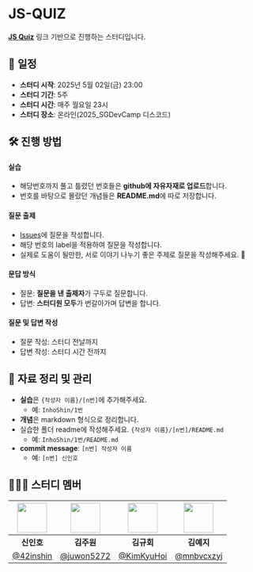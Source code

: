 # JS-QUIZ


**[JS Quiz](https://javascript-questions.vercel.app/)** 링크 기반으로 진행하는 스터디입니다.

## 📅 일정

- **스터디 시작**: 2025년 5월 02일(금) 23:00
- **스터디 기간**: 5주
- **스터디 시간**: 매주 월요일 23시
- **스터디 장소**: 온라인(2025_SGDevCamp 디스코드)

## 🛠 진행 방법

#### 실습

- 해당번호까지 풀고 틀렸던 번호들은 **github에 자유자재로 업로드**합니다.
- 번호를 바탕으로 몰랐던 개념들은 **README.md**에 따로 저장합니다.

#### 질문 출제

- [Issues](https://github.com/sg-frontend/JS-QUIZ/issues)에 질문을 작성합니다.
- 해당 번호의 label을 적용하여 질문을 작성합니다.
- 실제로 도움이 될만한, 서로 이야기 나누기 좋은 주제로 질문을 작성해주세요. 🥰

#### 문답 방식
- 질문: **질문을 낸 출제자**가 구두로 질문합니다.
- 답변: **스터디원 모두**가 번갈아가며 답변을 합니다.

#### 질문 및 답변 작성
- 질문 작성: 스터디 전날까지
- 답변 작성: 스터디 시간 전까지


## 📖 자료 정리 및 관리
- **실습**은 `{작성자 이름}/[n번]`에 추가해주세요.
  - 예: `InhoShin/1번`
- **개념**은 markdown 형식으로 정리합니다.
- 실습한 폴더 readme에 작성해주세요. `{작성자 이름}/[n번]/README.md`
  - 예: `InhoShin/1번/README.md`
- **commit message**: `[n번] 작성자 이름`
  - 예: `[n번] 신인호`

## 🧑🏻‍🚀 스터디 멤버

| <img width="60px" src="https://avatars.githubusercontent.com/u/72684256?v=4"> | <img width="60px" src="https://avatars.githubusercontent.com/u/98096178?v=4"> | <img width="60px" src="https://avatars.githubusercontent.com/u/48755156?v=4"> | <img width="60px" src="https://avatars.githubusercontent.com/u/101444425?v=4"> |
| :-: | :-: | :-: | :-: |
| **신인호** | **김주원** | **김규회** | **김예지** |
| [@42inshin](https://github.com/42inshin) | [@juwon5272](https://github.com/juwon5272) | [@KimKyuHoi](https://github.com/KimKyuHoi)  | [@mnbvcxzyj](https://github.com/mnbvcxzyj) |
